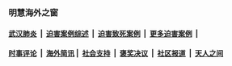 
### 明慧海外之窗

####  [武汉肺炎](indexes/365.md?t=01111700) &nbsp;|&nbsp;  [迫害案例综述](indexes/328.md?t=01111700) &nbsp;|&nbsp; [迫害致死案例](indexes/277.md?t=01111700)  &nbsp;|&nbsp; [更多迫害案例](indexes/81.md?t=01111700)  &nbsp;|&nbsp; 
####  [时事评论](indexes/251.md?t=01111700) &nbsp;|&nbsp; [海外简讯](indexes/245.md?t=01111700)&nbsp;|&nbsp;  [社会支持](indexes/140.md?t=01111700) &nbsp;|&nbsp; [褒奖决议](indexes/282.md?t=01111700) &nbsp;|&nbsp; [社区报道](indexes/91.md?t=01111700)  &nbsp;|&nbsp; [天人之间](indexes/78.md?t=01111700) 

